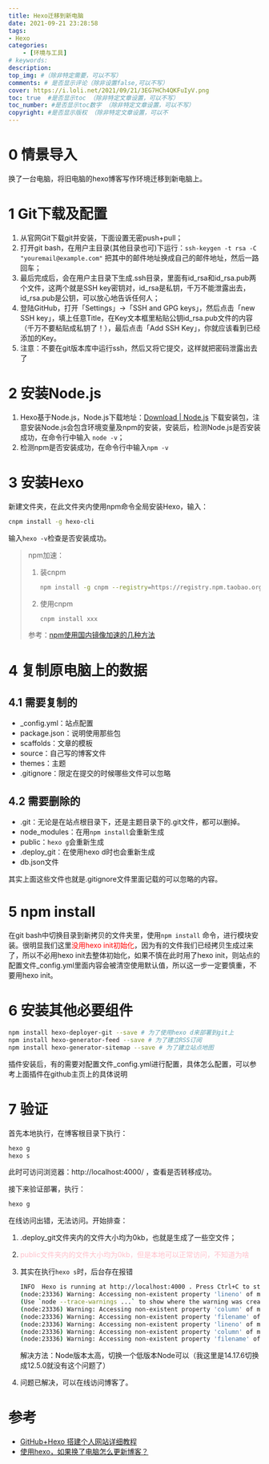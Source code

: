 ```yaml
---
title: Hexo迁移到新电脑
date: 2021-09-21 23:28:58
tags:
- Hexo
categories: 
	- [环境与工具]
# keywords:
description:
top_img: #（除非特定需要，可以不写）
comments: # 是否显示评论（除非设置false,可以不写）
cover: https://i.loli.net/2021/09/21/3EG7HCh4QKFuIyV.png
toc: true  #是否显示toc （除非特定文章设置，可以不写）
toc_number: #是否显示toc数字 （除非特定文章设置，可以不写）
copyright: #是否显示版权 （除非特定文章设置，可以不
---
```


# 0 情景导入

换了一台电脑，将旧电脑的hexo博客写作环境迁移到新电脑上。

# 1 Git下载及配置

1. 从官网Git下载git并安装，下面设置无密push+pull；
2. 打开git bash，在用户主目录(其他目录也可)下运行：`ssh-keygen -t rsa -C "youremail@example.com"` 把其中的邮件地址换成自己的邮件地址，然后一路回车；
3. 最后完成后，会在用户主目录下生成.ssh目录，里面有id_rsa和id_rsa.pub两个文件，这两个就是SSH key密钥对，id_rsa是私钥，千万不能泄露出去，id_rsa.pub是公钥，可以放心地告诉任何人；
4. 登陆GitHub，打开「Settings」->「SSH and GPG keys」，然后点击「new SSH key」，填上任意Title，在Key文本框里粘贴公钥id_rsa.pub文件的内容（千万不要粘贴成私钥了！），最后点击「Add SSH Key」，你就应该看到已经添加的Key。 
5. 注意：不要在git版本库中运行ssh，然后又将它提交，这样就把密码泄露出去了

# 2 安装Node.js

1. Hexo基于Node.js，Node.js下载地址：[Download | Node.js](https://link.zhihu.com/?target=https%3A//nodejs.org/en/download/) 下载安装包，注意安装Node.js会包含环境变量及npm的安装，安装后，检测Node.js是否安装成功，在命令行中输入 `node -v`；
2. 检测npm是否安装成功，在命令行中输入`npm -v`

# 3 安装Hexo

新建文件夹，在此文件夹内使用npm命令全局安装Hexo，输入：

```sh
cnpm install -g hexo-cli
```

输入`hexo -v`检查是否安装成功。

> npm加速：
>
> 1. 装cnpm
>
>    ```sh
>    npm install -g cnpm --registry=https://registry.npm.taobao.org
>    ```
>
> 2. 使用cnpm
>
>    ```sh
>    cnpm install xxx
>    ```
>
> 参考：[npm使用国内镜像加速的几种方法](https://cloud.tencent.com/developer/article/1372949)

# 4 复制原电脑上的数据

## 4.1 需要复制的

* _config.yml：站点配置
* package.json：说明使用那些包
* scaffolds：文章的模板
* source：自己写的博客文件
* themes：主题
* .gitignore：限定在提交的时候哪些文件可以忽略

## 4.2 需要删除的

* .git：无论是在站点根目录下，还是主题目录下的.git文件，都可以删掉。
* node_modules：在用`npm install`会重新生成
* public：`hexo g`会重新生成
* .deploy_git：在使用hexo d时也会重新生成
* db.json文件

其实上面这些文件也就是.gitignore文件里面记载的可以忽略的内容。

# 5 npm install

在git bash中切换目录到新拷贝的文件夹里，使用`npm install` 命令，进行模块安装。很明显我们这里<font color='red'>没用hexo init初始化</font>，因为有的文件我们已经拷贝生成过来了，所以不必用hexo init去整体初始化，如果不慎在此时用了hexo init，则站点的配置文件_config.yml里面内容会被清空使用默认值，所以这一步一定要慎重，不要用hexo init。

# 6 安装其他必要组件

```sh
npm install hexo-deployer-git --save # 为了使用hexo d来部署到git上 
npm install hexo-generator-feed --save # 为了建立RSS订阅
npm install hexo-generator-sitemap --save # 为了建立站点地图
```

插件安装后，有的需要对配置文件_config.yml进行配置，具体怎么配置，可以参考上面插件在github主页上的具体说明

# 7 验证

首先本地执行，在博客根目录下执行：

```sh
hexo g
hexo s
```

此时可访问浏览器：http://localhost:4000/ ，查看是否转移成功。

接下来验证部署，执行：

```sh
hexo g
```

在线访问出错，无法访问。开始排查：

1. .deploy_git文件夹内的文件大小均为0kb，也就是生成了一些空文件；

2. <font color='pink'>public文件夹内的文件大小均为0kb，但是本地可以正常访问，不知道为啥</font>

3. 其实在执行`hexo s`时，后台存在报错

   ```sh
   INFO  Hexo is running at http://localhost:4000 . Press Ctrl+C to stop.
   (node:23336) Warning: Accessing non-existent property 'lineno' of module exports inside circular dependency
   (Use `node --trace-warnings ...` to show where the warning was created)
   (node:23336) Warning: Accessing non-existent property 'column' of module exports inside circular dependency
   (node:23336) Warning: Accessing non-existent property 'filename' of module exports inside circular dependency
   (node:23336) Warning: Accessing non-existent property 'lineno' of module exports inside circular dependency
   (node:23336) Warning: Accessing non-existent property 'column' of module exports inside circular dependency
   (node:23336) Warning: Accessing non-existent property 'filename' of module exports inside circular dependency
   ```

   解决方法：Node版本太高，切换一个低版本Node可以（我这里是14.17.6切换成12.5.0就没有这个问题了）

4. 问题已解决，可以在线访问博客了。

# 参考

* [GitHub+Hexo 搭建个人网站详细教程](https://zhuanlan.zhihu.com/p/26625249)
* [使用hexo，如果换了电脑怎么更新博客？](https://www.zhihu.com/question/21193762)
